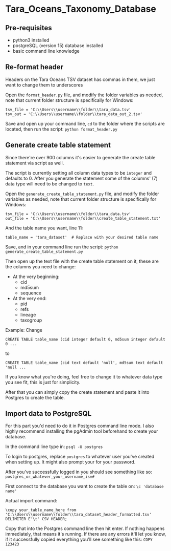 # Tara_Oceans_Taxonomy_Database

## Pre-requisites

* python3 installed
* postgreSQL (version 15) database installed
* basic command line knowledge


## Re-format header
Headers on the Tara Oceans TSV dataset has commas in them, we just want to change them to underscores

Open the `format_header.py` file, and modify the folder variables as needed, note that current folder structure is specifically for Windows:
```
tsv_file = 'C:\\Users\\username\\folder\\tara_data.tsv'
tsv_out = 'C:\\Users\\username\\folder\\tara_data_out_2.tsv'
```

Save and open up your command line, `cd` to the folder where the scripts are located, then run the script:
`python format_header.py`

## Generate create table statement
Since there're over 900 columns it's easier to generate the create table statement via script as well.

The script is currently setting all column data types to be `integer` and defaults to 0. After you generate the statement some of the columns' (7) data type will need to be changed to `text`.

Open the `generate_create_table_statement.py` file, and modify the folder variables as needed, note that current folder structure is specifically for Windows:
```
tsv_file = 'C:\\Users\\username\\folder\\tara_data.tsv'
out_file = 'C:\\Users\\username\\folder\\create_table_statement.txt'
```

And the table name you want, line 11:
```
table_name = 'tara_dataset'  # Replace with your desired table name
```

Save, and in your command line run the script:
`python generate_create_table_statement.py`

Then open up the text file with the create table statement on it, these are the columns you need to change:
* At the very beginning:
	* cid
	* md5sum
	* sequence
* At the very end:
	* pid
	* refs
	* lineage
	* taxogroup

Example:
Change
```
CREATE TABLE table_name (cid integer default 0, md5sum integer default 0 ...
```
to
```
CREATE TABLE table_name (cid text default 'null', md5sum text default 'null ...
```

If you know what you're doing, feel free to change it to whatever data type you see fit, this is just for simplicity.

After that you can simply copy the create statement and paste it into Postgres to create the table.

## Import data to PostgreSQL
For this part you'd need to do it in Postgres command line mode. I also highly recommend installing the pgAdmin tool beforehand to create your database.

In the command line type in:
`psql -U postgres`

To login to postgres, replace `postgres` to whatever user you've created when setting up. It might also prompt your for your password.

After you've successfully logged in you should see something like so:
`postgres_or_whatever_your_username_is=#`

First connect to the database you want to create the table on:
`\c 'database name'`

Actual import command:
```
\copy your_table_name_here from 'C:\\Users\\username\\folder\\tara_dataset_header_formatted.tsv' DELIMITER E'\t' CSV HEADER;
```

Copy that into the Postgres command line then hit enter. If nothing happens immediately, that means it's running. If there are any errors it'll let you know, if it successfully copied everything you'll see something like this:
`COPY 123423`
